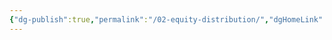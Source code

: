 ```yaml
---
{"dg-publish":true,"permalink":"/02-equity-distribution/","dgHomeLink":false,"dgPassFrontmatter":false}
---
```


